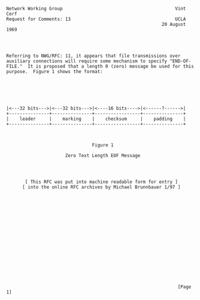    Network Working Group                                          Vint Cerf
    Request for Comments: 13                                       UCLA
                                                              20 August 1969




    Referring to NWG/RFC: 11, it appears that file transmissions over
    auxiliary connections will require some mechanism to specify "END-OF-
    FILE."  It is proposed that a length 0 (zero) message be used for this
    purpose.  Figure 1 shows the format:






    |<---32 bits--->|<---32 bits--->|<----16 bits---->|<------?------>|
    +---------------+---------------+-----------------+---------------+
    |    leader     |    marking    |    checksum     |    padding    |
    +---------------+---------------+-----------------+---------------+



                                    Figure 1

                          Zero Text Length EOF Message




           [ This RFC was put into machine readable form for entry ]
          [ into the online RFC archives by Michael Brunnbauer 1/97 ]


















                                                                    [Page 1]
